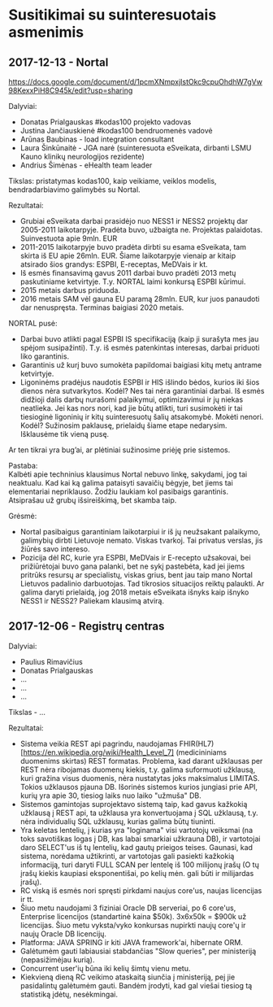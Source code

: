 # Susitikimai su suinteresuotais asmenimis

## 2017-12-13 - Nortal

https://docs.google.com/document/d/1pcmXNmpxjIstOkc9cpuOhdhW7gVw98KexxPiH8C945k/edit?usp=sharing

Dalyviai:
- Donatas Prialgauskas #kodas100 projekto vadovas
- Justina Jančiauskienė #kodas100 bendruomenės vadovė
- Arūnas Baubinas - load integration consultant
- Laura Šinkūnaitė - JGA narė (suinteresuota eSveikata, dirbanti LSMU Kauno klinikų neurologijos rezidente)
- Andrius Šimėnas - eHealth team leader

Tikslas: pristatymas kodas100, kaip veikiame, veiklos modelis, bendradarbiavimo galimybės su Nortal.

Rezultatai:
- Grubiai eSveikata darbai prasidėjo nuo NESS1 ir NESS2 projektų dar 2005-2011 laikotarpyje. Pradėta buvo, užbaigta ne. Projektas palaidotas. Suinvestuota apie 9mln. EUR
- 2011-2015 laikotarpyje buvo pradėta dirbti su esama eSveikata, tam skirta iš EU apie 26mln. EUR. Šiame laikotarpyje vienaip ar kitaip atsirado šios grandys: ESPBI, E-receptas, MeDVais ir kt.
- Iš esmės finansavimą gavus 2011 darbai buvo pradėti 2013 metų paskutiniame ketvirtyje. T.y. NORTAL laimi konkursą ESPBI kūrimui.
- 2015 metais darbus priduoda.
- 2016 metais SAM vėl gauna EU paramą 28mln. EUR, kur juos panaudoti dar nenuspręsta. Terminas baigiasi 2020 metais.

NORTAL pusė:
- Darbai buvo atlikti pagal ESPBI IS specifikaciją (kaip ji surašyta mes jau spėjom susipažinti). T.y. iš esmės patenkintas interesas, darbai priduoti liko garantinis.
- Garantinis už kurį buvo sumokėta papildomai baigiasi kitų metų antrame ketvirtyje.
- Ligoninėms pradėjus naudotis ESPBI ir HIS išlindo bėdos, kurios iki šios dienos nėra sutvarkytos. Kodėl? Nes tai nėra garantiniai darbai. Iš esmės didžioji dalis darbų nurašomi palaikymui, optimizavimui ir jų niekas neatlieka. Jei kas nors nori, kad jie būtų atlikti, turi susimokėti ir tai tiesioginė ligoninių ir kitų suinteresuotų šalių atsakomybė. Mokėti nenori. Kodėl? Sužinosim paklausę, prielaidų šiame etape nedarysim. Išklausėme tik vieną pusę.

Ar ten tikrai yra bug’ai, ar plėtiniai sužinosime priėję prie sistemos.

Pastaba:  
Kalbėti apie techninius klausimus Nortal nebuvo linkę, sakydami, jog tai neaktualu. Kad kai ką galima pataisyti savaičių bėgyje, bet jiems tai elementariai nepriklauso. Žodžiu laukiam kol pasibaigs garantinis. Atsiprašau už grubų išsireiškimą, bet skamba taip.

Grėsmė:
- Nortal pasibaigus garantiniam laikotarpiui ir iš jų neužsakant palaikymo, galimybių dirbti Lietuvoje nemato. Viskas tvarkoj. Tai privatus verslas, jis žiūrės savo intereso.
- Pozicija dėl RC, kurie yra ESPBI, MeDVais ir E-recepto užsakovai, bei prižiūrėtojai buvo gana palanki, bet ne sykį pastebėta, kad jei jiems pritrūks resursų ar specialistų, viskas grius, bent jau taip mano Nortal Lietuvos padalinio darbuotojas. Tad tikrosios situacijos reiktų palaukti. Ar galima daryti prielaidą, jog 2018 metais eSveikata išnyks kaip išnyko NESS1 ir NESS2? Paliekam klausimą atvirą.


## 2017-12-06 - Registrų centras

Dalyviai:
- Paulius Rimavičius
- Donatas Prialgauskas
- ...
- ...
- ...

Tikslas - ...

Rezultatai:
- Sistema veikia REST api pagrindu, naudojamas FHIR(HL7)[https://en.wikipedia.org/wiki/Health_Level_7] (medicininiams duomenims skirtas) REST formatas. Problema, kad darant užklausas per REST nėra ribojamas duomenų kiekis, t.y. galima suformuoti užklausą, kuri gražina visus duomenis, nėra nustatytas joks maksimalus LIMITAS. Tokios užklausos pjauna DB. Išorinės sistemos kurios jungiasi prie API, kurių yra apie 30, tiesiog laiks nuo laiko "užmuša" DB.
- Sistemos gamintojas suprojektavo sistemą taip, kad gavus kažkokią užklausą į REST api, ta užklausa yra konvertuojama į SQL užklausą, t.y. nėra individualių SQL užklausų, kurias galima būtų tiuninti.
- Yra keletas lentelių, į kurias yra "loginama" visi vartotojų veiksmai (na toks savotiškas logas į DB, kas labai smarkiai užkrauna DB), ir vartotojai daro SELECT'us iš tų lentelių, kad gautų prieigos teises. Gaunasi, kad sistema, norėdama užtikrinti, ar vartotojas gali pasiekti kažkokią informaciją, turi daryti FULL SCAN per lentelę iš 100 milijonų įrašų (O tų įrašų kiekis kaupiasi eksponentišai, po kelių mėn. gali būti ir milijardas įrašų).
- RC viską iš esmės nori spręsti pirkdami naujus core'us, naujas licencijas ir tt.
- Šiuo metu naudojami 3 fiziniai Oracle DB serveriai, po 6 core'us, Enterprise licencijos (standartinė kaina $50k). 3x6x50k = $900k už licencijas. Šiuo metu vyksta/vyko konkursas nupirkti naujų core'ų ir naujų Oracle DB licencijų.
- Platforma: JAVA SPRING ir kiti JAVA framework'ai, hibernate ORM.
- Galėtumėm gauti labiausiai stabdančias "Slow queries", per ministeriją (nepasižimėjau kurią).
- Concurrent user'ių būna iki kelių šimtų vienu metu.
- Kiekvieną dieną RC veikimo ataskaitą siunčia į ministeriją, pej jie pasidalintų galėtumėm gauti. Bandėm įrodyti, kad gal viešai tiesiog tą statistiką įdėtų, nesėkmingai.
